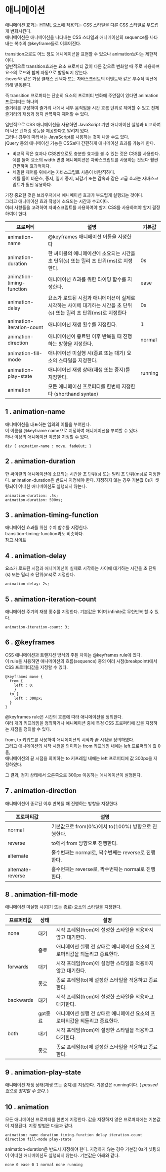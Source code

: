 # 애니메이션

애니메이션 효과는 HTML 요소에 적용되는 CSS 스타일을 다른 CSS 스타일로 부드럽게 변화시킨다.<br>
애니메이션은 애니메이션을 나타내는 CSS 스타일과 애니메이션의 sequence를 나타내는 복수의 @keyframe들로 이루어진다.<br>

transition으로도 어느 정도 애니메이션을 표현할 수 있으나 animation보다는 제한적이다.<br>
일반적으로 transition효과는 요소 프로퍼티 값이 다른 값으로 변화할 때 주로 사용하며 요소의 로드와 함께 자동으로 발동되지 않는다.<br>
:hover와 같은 가상 클래스 선택자 또는 자바스크립트의 이벤트와 같은 부수적 액션에 의해 발동된다.

즉 transition 프로퍼티는 단순히 요소의 프로퍼티 변화에 주안점이 있다면 animation 프로퍼티는 하나의<br>
줄거리를 구성하여 줄거리 내에서 세부 움직임을 시간 흐름 단위로 제어할 수 있고 전체 줄거리의 재생과 정지 반복까지 제어할 수 있다.

일반적으로 CSS 애니메이션을 사용하면 JavaScript 기반 애니메이션 실행과 비교하여 더 나은 렌더링 성능을 제공한다고 알려져 있다.<br>
그러나 경우에 따라서는 JavaScript를 사용하는 것이 나을 수도 있다.<br>
jQuery 등의 애니메이션 기능은 CSS보다 간편하게 애니메이션 효과를 가능케 한다.

- 비교적 작은 효과나 CSS만으로도 충분한 효과를 볼 수 있는 것은 CSS를 사용한다.<br>예를 들어 요소의 width 변경 애니메이션은 자바스크립트를 사용하는 것보다 훨씬 간편하며 효과적이다.
- 세밀한 제어를 위해서는 자바스크립트 사용이 바람직하다.<br>예를 들어 바운스, 중지, 일지 중지, 되감기 또는 감속과 같은 고급 효과는 자바스크립트가 훨씬 유용하다.

가장 중요한 것은 브라우저에서 애니메이션 효과가 부드럽게 실행되는 것이다.<br>
그리고 애니메이션 효과 작성에 소요되는 시간과 수고이다.<br>
여러 사항들을 고려하여 자바스크립트를 사용하여야 할지 CSS를 사용하여야 할지 결정하여야 한다.

| 프로퍼티 | 설명 | 기본값 |
| --- | --- | --- |
| animation-name | @keyframes 애니메이션 이름을 지정한다 | | 
| animation-duration | 한 싸이클의 애니메이션에 소요되는 시간을 초 단위(s) 또는 밀리 초 단위(ms)로 지정한다. | 0s |
| animation-timing-function | 애니메이션 효과를 위한 타이밍 함수를 지정한다. | ease |
| animation-delay | 요소가 로드된 시점과 애니메이션이 실제로 시작하는 사이에 대기하는 시간을 초 단위(s) 또는 밀리 초 단위(ms)로 지정한다 | 0s |
| animation-iteration-count | 애니메이션 재생 횟수를 지정한다. | 1 |
| animation-direction | 애니메이션이 종료된 이후 반복될 때 진행하는 방향을 지정한다. | normal |
| animation-fill-mode | 애니메이션 미실행 시(종료 또는 대기) 요소의 스타일을 지정한다. | |
| animation-play-state | 애니메이션 재생 상태(재생 또는 중지)를 지정한다. | running |
| animation | 모든 애니메이션 프로퍼티를 한번에 지정한다 (shorthand syntax) | |

## 1 . animation-name

애니메이션을 대표하는 임의의 이름을 부여한다.<br>
이 이름을 @keyframe name으로 지정하여 애니메이션을 부여할 수 있다.<br>
하나 이상의 애니메이션 이름을 지정할 수 있다.
```
div { animation-name : move, fadeOut; }
```

## 2 . animation-duration

한 싸이클의 애니메이션에 소요되는 시간을 초 단위(s) 또는 밀리 초 단위(ms)로 지정한다.
animation-duration은 반드시 지정해야 한다. 지정하지 않는 경우 기본값 0s가 셋팅되어 어떠한 애니메이션도 실행되지 않는다.
```
animation-duration: .5s;
animation-duration: 500ms;
```

## 3 . animation-timing-function

애니메이션 효과를 위한 수치 함수를 지정한다.<br>
transition-timing-function과도 비슷하다.<br>
<a href="https://developer.mozilla.org/en-US/docs/Web/CSS/animation-timing-function">참고 사이트</a>

## 4 . animation-delay

요소가 로드된 시점과 애니메이션이 실제로 시작하는 사이에 대기하는 시간을 초 단위(s) 또는 밀리 초 단위(ms)로 지정한다.
```
animation-delay: 2s;
```

## 5 . animation-iteration-count

애니메이션 주기의 재생 횟수를 지정한다. 기본값은 1이며 infinite로 무한반복 할 수 있다.
```
animation-iteration-count: 3;
```

## 6  . @keyframes
  
CSS 애니메이션과 트랜지션 방식의 주된 차이는 @keyframes rule에 있다.<br>
이 rule을 사용하면 애니메이션의 흐름(sequence) 중의 여러 시점(breakpoint)에서 CSS 프로퍼티값을 지정할 수 있다.

```
@keyframes move {
  from {
    left : 0;
    }
  to {
    left : 300px;
  }
}
```

@keyframes rule은 시간의 흐름에 따라 애니메이션을 정의한다.<br>
여러 개의 키프레임을 정의하거나 애니메이션 중에 특정 CSS 프로퍼티에 값을 지정하는 지점을 정의할 수 있다.

from, to 키워드를 사용하여 애니메이션의 시작과 끝 시점을 정의하였다.<br>
그리고 애니메이션의 시작 시점을 의미하는 from 키프레임 내에는 left 프로퍼티에 값 0을,<br>
애니메이션의 끝 시점을 의미하는 to 키프레임 내에는 left 프로퍼티에 값 300px을 지정하였다.

그 결과, 정지 상태에서 오른쪽으로 300px 이동하는 애니메이션이 실행된다.

## 7 . animation-direction

애니메이션이 종료된 이후 반복될 때 진행하는 방향을 지정한다.

| 프로퍼티값 | 설명 |
| --- | --- |
| normal | 기본값으로 from(0%)에서 to(100%) 방향으로 진행한다. |
| reverse | to에서 from 방향으로 진행한다. |
| alternate | 홀수번째는 normal로, 짝수번째는 reverse로 진행한다. |
| alternate-reverse |홀수번째는 reverse로, 짝수번째는 normal로 진행한다. |

## 8 . animation-fill-mode

애니메이션 미실행 시(대기 또는 종료) 요소의 스타일을 지정한다.

| 프로퍼티값 | 상태 | 설명 |
| --- | --- | --- |
| none | 대기 |시작 프레임(from)에 설정한 스타일을 적용하지 않고 대기한다. |
| | 종료 | 애니메이션 실행 전 상태로 애니메이션 요소의 프로퍼티값을 되돌리고 종료한다. |
| forwards | 대기 | 시작 프레임(from)에 설정한 스타일을 적용하지 않고 대기한다. |
| | 종료 | 종료 프레임(to)에 설정한 스타일을 적용하고 종료한다. |
| backwards | 대기 | 시작 프레임(from)에 설정한 스타일을 적용하고 대기한다. |
| | gpt종료 | 애니메이션 실행 전 상태로 애니메이션 요소의 프로퍼티값을 되돌리고 종료한다. |
| both | 대기 | 시작 프레임(from)에 설정한 스타일을 적용하고 대기한다. |
| | 종료 | 종료 프레임(to)에 설정한 스타일을 적용하고 종료한다. |

## 9 . animation-play-state

애니메이션 재생 상태(재생 또는 중지)를 지정한다. 기본값은 running이다.
( _paused 값으로 정지할 수 있다._ )

## 10 . animation

모든 애니메이션 프로퍼티를 한번에 지정한다. 값을 지정하지 않은 프로퍼티에는 기본값이 지정된다. 지정 방법은 다음과 같다.

```
animation: name duration timing-function delay iteration-count direction fill-mode play-state
```

animation-duration은 반드시 지정해야 한다. 지정하지 않는 경우 기본값 0s가 셋팅되어 어떠한 애니메이션도 실행되지 않는다. 기본값은 아래와 같다.

```
none 0 ease 0 1 normal none running
```
